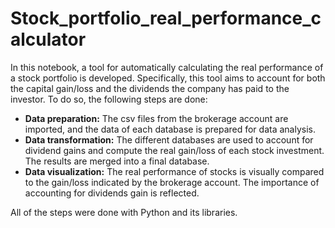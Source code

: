 # Stock_portfolio_real_performance_calculator
In this notebook, a tool for automatically calculating the real performance of a stock portfolio is developed. Specifically, this tool aims to account for both the capital gain/loss and the dividends the company has paid to the investor.
To do so, the following steps are done:
* **Data preparation:** The csv files from the brokerage account are imported, and the data of each database is prepared for data analysis.
* **Data transformation:** The different databases are used to account for dividend gains and compute the real gain/loss of each stock investment. The results are merged into a final database.
* **Data visualization:** The real performance of stocks is visually compared to the gain/loss indicated by the brokerage account. The importance of accounting for dividends gain is reflected.

All of the steps were done with Python and its libraries.

